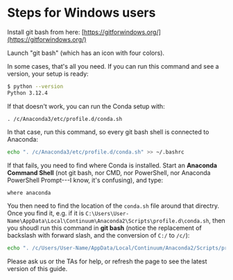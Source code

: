 # Steps for Windows users

Install git bash from here: [https://gitforwindows.org/](https://gitforwindows.org/)

Launch "git bash" (which has an icon with four colors).

In some cases, that's all you need. If you can run this command and see a version, your setup is ready:

``` bash
$ python --version
Python 3.12.4
```

If that doesn't work, you can run the Conda setup with:

```
. /c/Anaconda3/etc/profile.d/conda.sh
```

In that case, run this command, so every git bash shell is connected to Anaconda:

``` bash
echo ". /c/Anaconda3/etc/profile.d/conda.sh" >> ~/.bashrc
```

If that fails, you need to find where Conda is installed. Start an **Anaconda Command Shell** (not git bash, nor CMD, nor PowerShell, nor Anaconda PowerShell Prompt---I know, it's confusing), and type:

``` bash
where anaconda
```

You then need to find the location of the `conda.sh` file around that directry. Once you find it, e.g. if it is `C:\Users\User-Name\AppData\Local\Continuum\Anaconda2\Scripts\profile.d\conda.sh`, then you shoudl run this command in **git bash** (notice the replacement of backslash with forward slash, and the conversion of `C:/` to `/c/`):

``` bash
echo ". /c/Users/User-Name/AppData/Local/Continuum/Anaconda2/Scripts/profile.d/conda.sh" >> ~/.bashrc
```

Please ask us or the TAs for help, or refresh the page to see the latest version of this guide.
